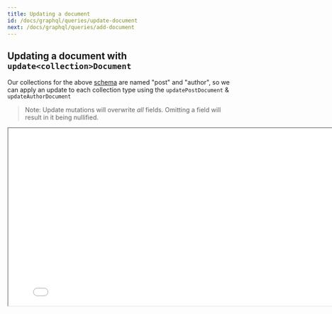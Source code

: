 ```yaml
---
title: Updating a document
id: /docs/graphql/queries/update-document
next: /docs/graphql/queries/add-document
---
```


## Updating a document with `update<collection>Document`

Our collections for the above [schema](/docs/graphql/queries/#example-schema) are named "post" and "author", so we can apply an update to each collection type using the `updatePostDocument` & `updateAuthorDocument`

> Note: Update mutations will overwrite _all_ fields. Omitting a field will result in it being nullified.

<iframe loading="lazy" src="/api/graphiql/?query=mutation%20%7B%0A%20%20updatePost(relativePath%3A%20%22voteForPedro.json%22%2C%20params%3A%20%7Btitle%3A%20%22Vote%20For%20Napolean%20Instead%22%2C%20category%3A%20%22politics%22%2C%20author%3A%20%22content%2Fauthors%2Fnapolean.json%22%7D)%20%7B%0A%20%20%20%20title%0A%20%20%20%20category%0A%20%20%20%20author%20%7B%0A%20%20%20%20%20%20...%20on%20Author%20%7B%0A%20%20%20%20%20%20%20%20id%0A%20%20%20%20%20%20%7D%0A%20%20%20%20%7D%0A%20%20%7D%0A%7D%0A" width="800" height="400" />

<iframe loading="lazy" src="/api/graphiql/?query=mutation%20%7B%0A%20%20updateAuthor(relativePath%3A%20%22napolean.json%22%2C%20params%3A%20%7Bname%3A%20%22Napolean%22%2C%20avatar%3A%20%22https%3A%2F%2Fpath.to%2Fmy-avatar.jpg%22%7D)%20%7B%0A%20%20%20%20name%0A%20%20%20%20avatar%0A%20%20%7D%0A%7D%0A" width="800" height="400" />
